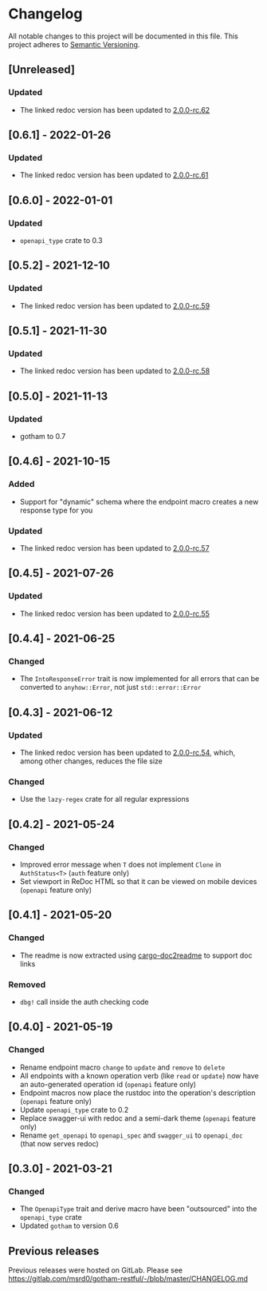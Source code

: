 # Changelog

All notable changes to this project will be documented in this file.
This project adheres to [Semantic Versioning](https://semver.org).

## [Unreleased]
### Updated
 - The linked redoc version has been updated to [2.0.0-rc.62](https://github.com/Redocly/redoc/blob/master/CHANGELOG.md#200-rc62-2022-01-26)

## [0.6.1] - 2022-01-26
### Updated
 - The linked redoc version has been updated to [2.0.0-rc.61](https://github.com/Redocly/redoc/blob/master/CHANGELOG.md#200-rc61-2022-01-26)

## [0.6.0] - 2022-01-01
### Updated
 - `openapi_type` crate to 0.3

## [0.5.2] - 2021-12-10
### Updated
 - The linked redoc version has been updated to [2.0.0-rc.59](https://github.com/Redocly/redoc/blob/master/CHANGELOG.md#200-rc59-2021-12-09)

## [0.5.1] - 2021-11-30
### Updated
 - The linked redoc version has been updated to [2.0.0-rc.58](https://github.com/Redocly/redoc/releases/tag/v2.0.0-rc.58)

## [0.5.0] - 2021-11-13
### Updated
 - gotham to 0.7

## [0.4.6] - 2021-10-15
### Added
 - Support for "dynamic" schema where the endpoint macro creates a new response type for you

### Updated
 - The linked redoc version has been updated to [2.0.0-rc.57](https://github.com/Redocly/redoc/blob/master/CHANGELOG.md#200-rc57-2021-10-11)

## [0.4.5] - 2021-07-26
### Updated
 - The linked redoc version has been updated to [2.0.0-rc.55](https://github.com/Redocly/redoc/releases/tag/v2.0.0-rc.55)

## [0.4.4] - 2021-06-25
### Changed
 - The `IntoResponseError` trait is now implemented for all errors that can be converted to `anyhow::Error`, not just `std::error::Error`

## [0.4.3] - 2021-06-12
### Updated
 - The linked redoc version has been updated to [2.0.0-rc.54](https://github.com/Redocly/redoc/releases/tag/v2.0.0-rc.54),
   which, among other changes, reduces the file size

### Changed
 - Use the `lazy-regex` crate for all regular expressions

## [0.4.2] - 2021-05-24
### Changed
 - Improved error message when `T` does not implement `Clone` in `AuthStatus<T>` (`auth` feature only)
 - Set viewport in ReDoc HTML so that it can be viewed on mobile devices (`openapi` feature only)

## [0.4.1] - 2021-05-20
### Changed
 - The readme is now extracted using [cargo-doc2readme] to support doc links

### Removed
 - `dbg!` call inside the auth checking code

## [0.4.0] - 2021-05-19
### Changed
 - Rename endpoint macro `change` to `update` and `remove` to `delete`
 - All endpoints with a known operation verb (like `read` or `update`) now have an auto-generated operation id (`openapi` feature only)
 - Endpoint macros now place the rustdoc into the operation's description (`openapi` feature only)
 - Update `openapi_type` crate to 0.2
 - Replace swagger-ui with redoc and a semi-dark theme (`openapi` feature only)
 - Rename `get_openapi` to `openapi_spec` and `swagger_ui` to `openapi_doc` (that now serves redoc)

## [0.3.0] - 2021-03-21
### Changed
 - The `OpenapiType` trait and derive macro have been "outsourced" into the `openapi_type` crate
 - Updated `gotham` to version 0.6

## Previous releases
Previous releases were hosted on GitLab. Please see https://gitlab.com/msrd0/gotham-restful/-/blob/master/CHANGELOG.md

 [cargo-doc2readme]: https://github.com/msrd0/cargo-doc2readme
